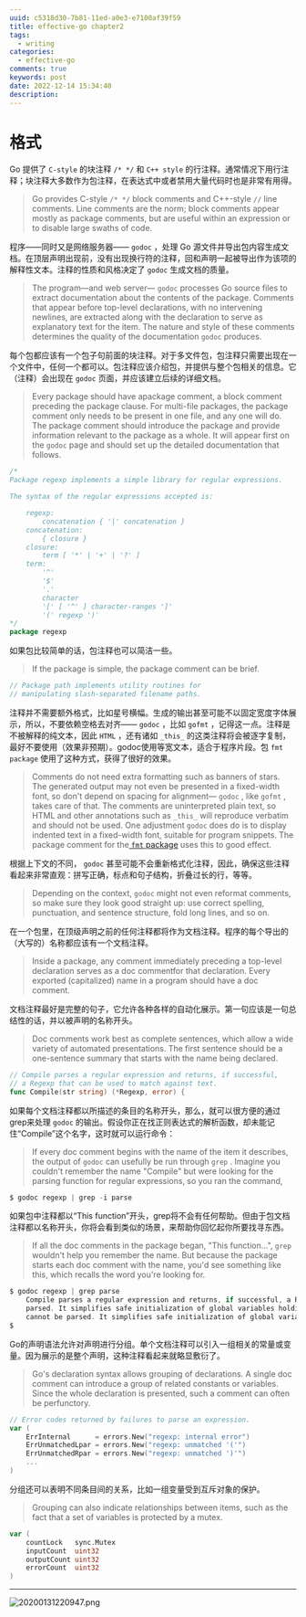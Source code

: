 ```yaml
---
uuid: c5318d30-7b81-11ed-a0e3-e7100af39f59
title: effective-go chapter2
tags:
  - writing
categories:
  - effective-go
comments: true
keywords: post
date: 2022-12-14 15:34:40
description:
---
```


<!--more-->
<!-- 1. 发布前：删除草稿的 uuid -->
<!-- 2. 发布后：补充tag，category -->

# 格式

Go 提供了 `C-style` 的块注释 `/* */` 和 `C++ style` 的行注释。通常情况下用行注释；块注释大多数作为包注释，在表达式中或者禁用大量代码时也是非常有用得。

> Go provides C-style `/* */` block comments and C++-style `//` line comments. Line comments are the norm; block comments appear mostly as package comments, but are useful within an expression or to disable large swaths of code.

程序——同时又是网络服务器—— `godoc` ，处理 Go 源文件并导出包内容生成文档。在顶层声明出现前，没有出现换行符的注释，回和声明一起被导出作为该项的解释性文本。注释的性质和风格决定了 `godoc` 生成文档的质量。

> The program—and web server— `godoc` processes Go source files to extract documentation about the contents of the package. Comments that appear before top-level declarations, with no intervening newlines, are extracted along with the declaration to serve as explanatory text for the item. The nature and style of these comments determines the quality of the documentation `godoc` produces.

每个包都应该有一个包子句前面的块注释。对于多文件包，包注释只需要出现在一个文件中，任何一个都可以。包注释应该介绍包，并提供与整个包相关的信息。它（注释）会出现在 `godoc` 页面，并应该建立后续的详细文档。

> Every package should have apackage comment, a block comment preceding the package clause. For multi-file packages, the package comment only needs to be present in one file, and any one will do. The package comment should introduce the package and provide information relevant to the package as a whole. It will appear first on the `godoc` page and should set up the detailed documentation that follows.

```go
/*
Package regexp implements a simple library for regular expressions.

The syntax of the regular expressions accepted is:

    regexp:
        concatenation { '|' concatenation }
    concatenation:
        { closure }
    closure:
        term [ '*' | '+' | '?' ]
    term:
        '^'
        '$'
        '.'
        character
        '[' [ '^' ] character-ranges ']'
        '(' regexp ')'
*/
package regexp
```

如果包比较简单的话，包注释也可以简洁一些。

> If the package is simple, the package comment can be brief.

```go
// Package path implements utility routines for
// manipulating slash-separated filename paths.
```

注释并不需要额外格式，比如星号横幅。生成的输出甚至可能不以固定宽度字体展示，所以，不要依赖空格去对齐—— `godoc` ，比如 `gofmt` ，记得这一点。注释是不被解释的纯文本，因此 `HTML` ，还有诸如 `_this_` 的这类注释将会被逐字复制，最好不要使用（效果非预期）。godoc使用等宽文本，适合于程序片段。包 `fmt package` 使用了这种方式，获得了很好的效果。

> Comments do not need extra formatting such as banners of stars. The generated output may not even be presented in a fixed-width font, so don't depend on spacing for alignment— `godoc` , like `gofmt` , takes care of that. The comments are uninterpreted plain text, so HTML and other annotations such as `_this_` will reproduce verbatim and should not be used. One adjustment `godoc` does do is to display indented text in a fixed-width font, suitable for program snippets. The package comment for the[ `fmt` package](https://golang.org/pkg/fmt/) uses this to good effect.

根据上下文的不同， `godoc` 甚至可能不会重新格式化注释，因此，确保这些注释看起来非常直观：拼写正确，标点和句子结构，折叠过长的行，等等。

> Depending on the context, `godoc` might not even reformat comments, so make sure they look good straight up: use correct spelling, punctuation, and sentence structure, fold long lines, and so on.

在一个包里，在顶级声明之前的任何注释都将作为文档注释。程序的每个导出的（大写的）名称都应该有一个文档注释。

> Inside a package, any comment immediately preceding a top-level declaration serves as a doc commentfor that declaration. Every exported \(capitalized\) name in a program should have a doc comment.

文档注释最好是完整的句子，它允许各种各样的自动化展示。第一句应该是一句总结性的话，并以被声明的名称开头。

> Doc comments work best as complete sentences, which allow a wide variety of automated presentations. The first sentence should be a one-sentence summary that starts with the name being declared.

```go
// Compile parses a regular expression and returns, if successful,
// a Regexp that can be used to match against text.
func Compile(str string) (*Regexp, error) {
```

如果每个文档注释都以所描述的条目的名称开头，那么，就可以很方便的通过grep来处理 `godoc` 的输出。假设你正在找正则表达式的解析函数，却未能记住“Compile”这个名字，这时就可以运行命令：

> If every doc comment begins with the name of the item it describes, the output of `godoc` can usefully be run through `grep` . Imagine you couldn't remember the name "Compile" but were looking for the parsing function for regular expressions, so you ran the command, 

```go
$ godoc regexp | grep -i parse
```

如果包中注释都以“This function”开头，grep将不会有任何帮助。但由于包文档注释都以名称开头，你将会看到类似的场景，来帮助你回忆起你所要找寻东西。

> If all the doc comments in the package began, "This function...", `grep` wouldn't help you remember the name. But because the package starts each doc comment with the name, you'd see something like this, which recalls the word you're looking for.

```go
$ godoc regexp | grep parse
    Compile parses a regular expression and returns, if successful, a Regexp
    parsed. It simplifies safe initialization of global variables holding
    cannot be parsed. It simplifies safe initialization of global variables
$
```

Go的声明语法允许对声明进行分组。单个文档注释可以引入一组相关的常量或变量。因为展示的是整个声明，这种注释看起来就略显敷衍了。

> Go's declaration syntax allows grouping of declarations. A single doc comment can introduce a group of related constants or variables. Since the whole declaration is presented, such a comment can often be perfunctory.

```go
// Error codes returned by failures to parse an expression.
var (
    ErrInternal      = errors.New("regexp: internal error")
    ErrUnmatchedLpar = errors.New("regexp: unmatched '('")
    ErrUnmatchedRpar = errors.New("regexp: unmatched ')'")
    ...
)
```

分组还可以表明不同条目间的关系，比如一组变量受到互斥对象的保护。

> Grouping can also indicate relationships between items, such as the fact that a set of variables is protected by a mutex.

```go
var (
    countLock   sync.Mutex
    inputCount  uint32
    outputCount uint32
    errorCount  uint32
)
```


---
![20200131220947.png](/images/leunggeorge.github.io-image-9.png)
